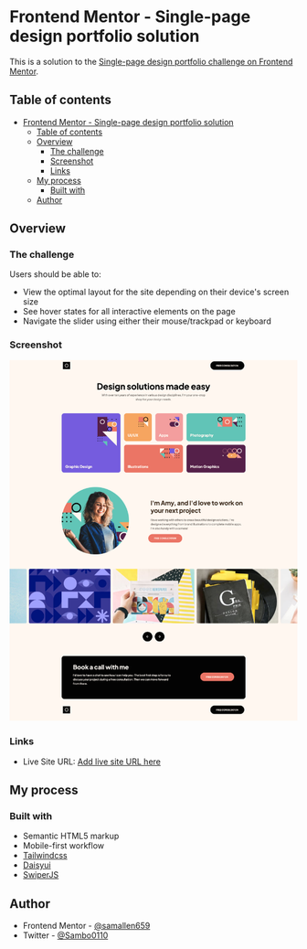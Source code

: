 # Frontend Mentor - Single-page design portfolio solution

This is a solution to the [Single-page design portfolio challenge on Frontend Mentor](https://www.frontendmentor.io/challenges/singlepage-design-portfolio-2MMhyhfKVo).

## Table of contents

- [Frontend Mentor - Single-page design portfolio solution](#frontend-mentor---single-page-design-portfolio-solution)
  - [Table of contents](#table-of-contents)
  - [Overview](#overview)
    - [The challenge](#the-challenge)
    - [Screenshot](#screenshot)
    - [Links](#links)
  - [My process](#my-process)
    - [Built with](#built-with)
  - [Author](#author)

## Overview

### The challenge

Users should be able to:

- View the optimal layout for the site depending on their device's screen size
- See hover states for all interactive elements on the page
- Navigate the slider using either their mouse/trackpad or keyboard

### Screenshot

![](./Screenshot_Frontend_Mentor_Single-page_design_portfolio.png)

### Links

- Live Site URL: [Add live site URL here](https://jade-begonia-f6f8d9.netlify.app)

## My process

### Built with

- Semantic HTML5 markup
- Mobile-first workflow
- [Tailwindcss](https://tailwindcss.com/)
- [Daisyui](https://tailwindcss.com/)
- [SwiperJS](https://tailwindcss.com/)

## Author

- Frontend Mentor - [@samallen659](https://www.frontendmentor.io/profile/yourusername)
- Twitter - [@Sambo0110](https://www.twitter.com/Sambo0110)
